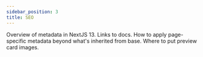 ```yaml
---
sidebar_position: 3
title: SEO
---
```


Overview of metadata in NextJS 13. Links to docs.
How to apply page-specific metadata beyond what's inherited from base.
Where to put preview card images.  
